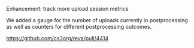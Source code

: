 Enhancement: track more upload session metrics

We added a gauge for the number of uploads currently in postprocessing as well as counters for different postprocessing outcomes.

https://github.com/cs3org/reva/pull/4414
